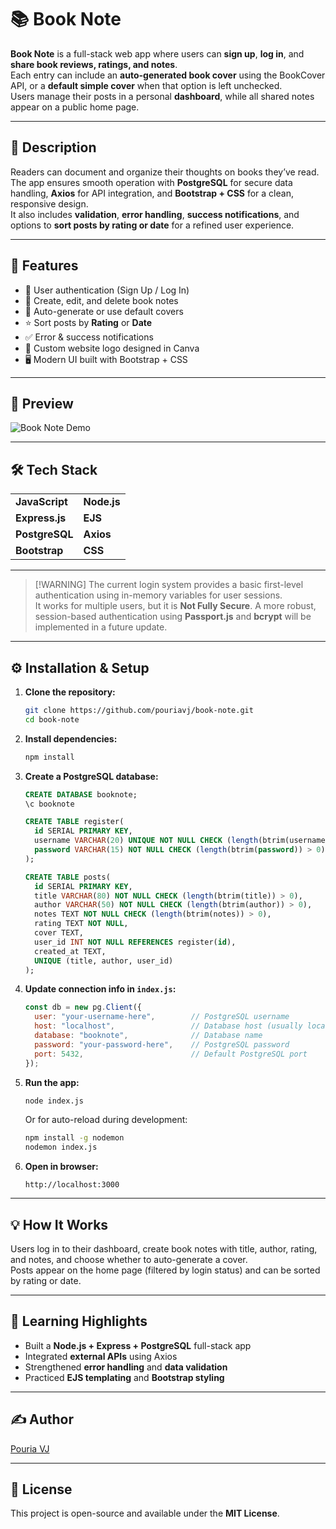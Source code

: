 # 📚 Book Note

**Book Note** is a full-stack web app where users can **sign up**, **log in**, and **share book reviews, ratings, and notes**.  
Each entry can include an **auto-generated book cover** using the BookCover API, or a **default simple cover** when that option is left unchecked.  
Users manage their posts in a personal **dashboard**, while all shared notes appear on a public home page.

---

## 📘 Description

Readers can document and organize their thoughts on books they’ve read. The app ensures smooth operation with **PostgreSQL** for secure data handling, **Axios** for API integration, and **Bootstrap + CSS** for a clean, responsive design.  
It also includes **validation**, **error handling**, **success notifications**, and options to **sort posts by rating or date** for a refined user experience.

---

## 🚀 Features

- 🔐 User authentication (Sign Up / Log In)  
- 🧾 Create, edit, and delete book notes  
- 🌆 Auto-generate or use default covers  
- ⭐ Sort posts by **Rating** or **Date**  
- ✅ Error & success notifications
- 🎨 Custom website logo designed in Canva 
- 🖥️ Modern UI built with Bootstrap + CSS 

---

## 📸 Preview

![Book Note Demo](./bookNote.gif)

---

## 🛠️ Tech Stack

<table>
  <tr>
    <td><b>JavaScript</b></td>
    <td><b>Node.js</b></td>
  </tr>
  <tr>
    <td><b>Express.js</b></td>
    <td><b>EJS</b></td>
  </tr>
  <tr>
    <td><b>PostgreSQL</b></td>
    <td><b>Axios</b></td>
  </tr>
  <tr>
    <td><b>Bootstrap</b></td>
    <td><b>CSS</b></td>
  </tr>
</table>

---

> \[!WARNING\]
> The current login system provides a basic first-level authentication using in-memory variables for user sessions.  
> It works for multiple users, but it is **Not Fully Secure**. A more robust, session-based authentication using **Passport.js** and **bcrypt** will be implemented in a future update.

---

## ⚙️ Installation & Setup

1. **Clone the repository:**
   ```bash
   git clone https://github.com/pouriavj/book-note.git
   cd book-note
   ```

2. **Install dependencies:**
   ```bash
   npm install
   ```

3. **Create a PostgreSQL database:**
   ```sql
   CREATE DATABASE booknote;
   \c booknote

   CREATE TABLE register(
     id SERIAL PRIMARY KEY,
     username VARCHAR(20) UNIQUE NOT NULL CHECK (length(btrim(username)) > 0),
     password VARCHAR(15) NOT NULL CHECK (length(btrim(password)) > 0)
   );

   CREATE TABLE posts(
     id SERIAL PRIMARY KEY,
     title VARCHAR(80) NOT NULL CHECK (length(btrim(title)) > 0),
     author VARCHAR(50) NOT NULL CHECK (length(btrim(author)) > 0),
     notes TEXT NOT NULL CHECK (length(btrim(notes)) > 0),
     rating TEXT NOT NULL,
     cover TEXT,
     user_id INT NOT NULL REFERENCES register(id),
     created_at TEXT,
     UNIQUE (title, author, user_id)
   );
   ```

4. **Update connection info in `index.js`:**
   ```js
   const db = new pg.Client({
     user: "your-username-here",        // PostgreSQL username
     host: "localhost",                 // Database host (usually localhost)
     database: "booknote",              // Database name
     password: "your-password-here",    // PostgreSQL password
     port: 5432,                        // Default PostgreSQL port
   });
   ```

5. **Run the app:**
   ```bash
   node index.js
   ```

   Or for auto-reload during development:
   ```bash
   npm install -g nodemon
   nodemon index.js
   ```

6. **Open in browser:**
   ```
   http://localhost:3000
   ```

---

## 💡 How It Works

Users log in to their dashboard, create book notes with title, author, rating, and notes, and choose whether to auto-generate a cover.  
Posts appear on the home page (filtered by login status) and can be sorted by rating or date.

---

## 🧠 Learning Highlights

- Built a **Node.js + Express + PostgreSQL** full-stack app  
- Integrated **external APIs** using Axios  
- Strengthened **error handling** and **data validation**  
- Practiced **EJS templating** and **Bootstrap styling**  

---

## ✍️ Author

[Pouria VJ](https://github.com/pouriavj)

---

## 📜 License

This project is open-source and available under the **MIT License**.
